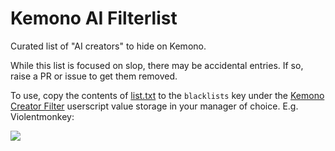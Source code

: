 # Kemono AI Filterlist

Curated list of "AI creators" to hide on Kemono.

While this list is focused on slop, there may be accidental entries. If so, raise a PR or issue to get them removed.

To use, copy the contents of [list.txt](https://github.com/komoreshi/kemono-filterlist/blob/main/list.txt) to the `blacklists` key under the [Kemono Creator Filter](https://github.com/komoreshi/kemono-creator-filter) userscript value storage in your manager of choice. E.g. Violentmonkey:

<img src="https://files.catbox.moe/arshuk.png">
